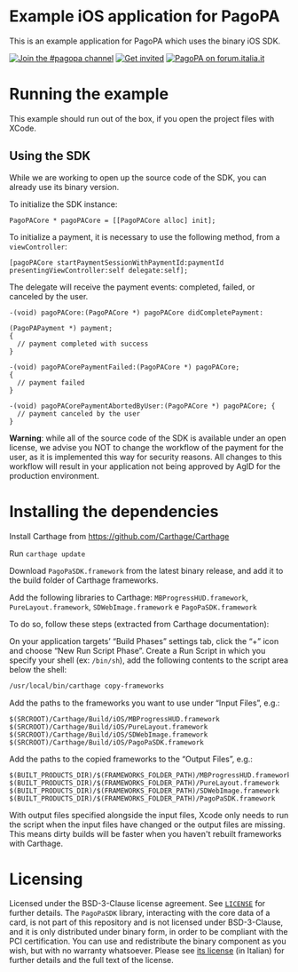 # Example iOS application for PagoPA

This is an example application for PagoPA which uses the binary iOS SDK.

[![Join the #pagopa channel](https://img.shields.io/badge/Slack%20channel-%23pagopa-blue.svg?logo=slack)](https://developersitalia.slack.com/messages/C8HC6FVE0)
[![Get invited](https://slack.developers.italia.it/badge.svg)](https://slack.developers.italia.it/)
[![PagoPA on forum.italia.it](https://img.shields.io/badge/Forum-PagoPA-blue.svg)](https://forum.italia.it/c/pagopa)

# Running the example

This example should run out of the box, if you open the project files with XCode.


## Using the SDK

While we are working to open up the source code of the SDK, you can already use its binary version.

To initialize the SDK instance:

```.objc
PagoPACore * pagoPACore = [[PagoPACore alloc] init];
```

To initialize a payment, it is necessary to use the following method, from a `viewController`:

```.objc
[pagoPACore startPaymentSessionWithPaymentId:paymentId presentingViewController:self delegate:self];
```

The delegate will receive the payment events: completed, failed, or canceled by the user.

```.objc
-(void) pagoPACore:(PagoPACore *) pagoPACore didCompletePayment:

(PagoPAPayment *) payment;
{
  // payment completed with success
}

-(void) pagoPACorePaymentFailed:(PagoPACore *) pagoPACore;
{
  // payment failed
}

-(void) pagoPACorePaymentAbortedByUser:(PagoPACore *) pagoPACore; {
  // payment canceled by the user
}
```

**Warning**: while all of the source code of the SDK is available under an open license, we advise you NOT to change the workflow of the payment for the user, as it is implemented this way for security reasons. All changes to this workflow will result in your application not being approved by AgID for the production environment.

# Installing the dependencies

Install Carthage from https://github.com/Carthage/Carthage

Run `carthage update`

Download `PagoPaSDK.framework` from the latest binary release, and add it to the build folder of Carthage frameworks.

Add the following libraries to Carthage: `MBProgressHUD.framework`, `PureLayout.framework`, `SDWebImage.framework` e `PagoPaSDK.framework`

To do so, follow these steps (extracted from Carthage documentation):

On your application targets’ “Build Phases” settings tab, click the “+” icon and choose “New Run Script Phase”. Create a Run Script in which you specify your shell (ex: `/bin/sh`), add the following contents to the script area below the shell:

```.bash
/usr/local/bin/carthage copy-frameworks
```

Add the paths to the frameworks you want to use under “Input Files”, e.g.:

```
$(SRCROOT)/Carthage/Build/iOS/MBProgressHUD.framework
$(SRCROOT)/Carthage/Build/iOS/PureLayout.framework
$(SRCROOT)/Carthage/Build/iOS/SDWebImage.framework
$(SRCROOT)/Carthage/Build/iOS/PagoPaSDK.framework
```

Add the paths to the copied frameworks to the “Output Files”, e.g.:

```
$(BUILT_PRODUCTS_DIR)/$(FRAMEWORKS_FOLDER_PATH)/MBProgressHUD.framework
$(BUILT_PRODUCTS_DIR)/$(FRAMEWORKS_FOLDER_PATH)/PureLayout.framework
$(BUILT_PRODUCTS_DIR)/$(FRAMEWORKS_FOLDER_PATH)/SDWebImage.framework
$(BUILT_PRODUCTS_DIR)/$(FRAMEWORKS_FOLDER_PATH)/PagoPaSDK.framework
```

With output files specified alongside the input files, Xcode only needs to run the script when the input files have changed or the output files are missing. This means dirty builds will be faster when you haven't rebuilt frameworks with Carthage.

# Licensing

Licensed under the BSD-3-Clause license agreement. See [`LICENSE`](LICENSE) for further details.
The `PagoPaSDK` library, interacting with the core data of a card, is not part of this repository and is not licensed under BSD-3-Clause, and it is only distributed under binary form, in order to be compliant with the PCI certification. You can use and redistribute the binary component as you wish, but with no warranty whatsoever. Please see [its license](licenza_PagoPaSDK.md) (in Italian) for further details and the full text of the license.
